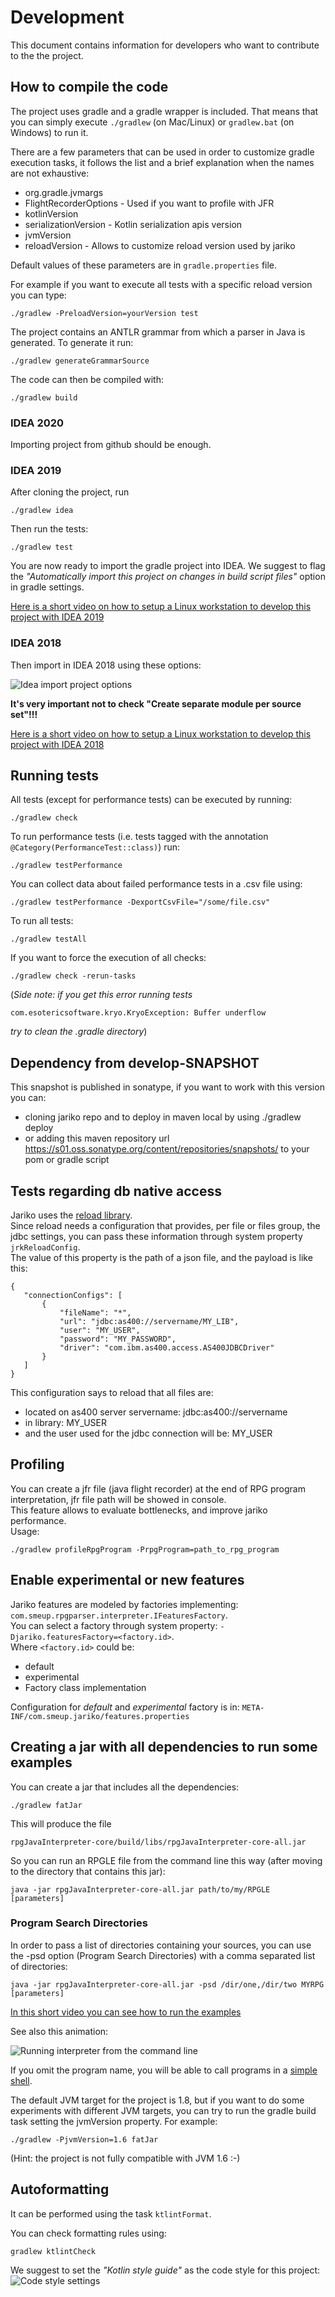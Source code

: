 # Development


This document contains information for developers who want to contribute to the the project.

## How to compile the code

The project uses gradle and a gradle wrapper is included. That means that you can simply execute `./gradlew` (on Mac/Linux) or `gradlew.bat` (on Windows) to run it.  

There are a few parameters that can be used in order to customize gradle execution tasks, it follows the list and a brief explanation
when the names are not exhaustive:
 * org.gradle.jvmargs
 * FlightRecorderOptions - Used if you want to profile with JFR
 * kotlinVersion
 * serializationVersion - Kotlin serialization apis version
 * jvmVersion
 * reloadVersion - Allows to customize reload version used by jariko

Default values of these parameters are in `gradle.properties` file.

For example if you want to execute all tests with a specific reload version you can type:  
```
./gradlew -PreloadVersion=yourVersion test
```

The project contains an ANTLR grammar from which a parser in Java is generated. To generate it run:

```
./gradlew generateGrammarSource
```

The code can then be compiled with:

```
./gradlew build
```

### IDEA 2020
Importing project from github should be enough.

### IDEA 2019
After cloning the project, run
```
./gradlew idea
```
Then run the tests:
```
./gradlew test
```
You are now ready to import the gradle project into IDEA. We suggest to flag the *"Automatically import this project on changes in build script files"* option in gradle settings.

[Here is a short video on how to setup a Linux workstation to develop this project with IDEA 2019](https://youtu.be/eByxIBsLMp4)

### IDEA 2018
Then import in IDEA 2018 using these options:

![Idea import project options](images/setup/idea.png)

**It's very important not to check "Create separate module per source set"!!!**

[Here is a short video on how to setup a Linux workstation to develop this project with IDEA 2018](https://youtu.be/4Kd1b-VPTEs)

## Running tests

All tests (except for performance tests) can be executed by running:

```
./gradlew check
```

To run performance tests (i.e. tests tagged with the annotation `@Category(PerformanceTest::class)`) run:
```
./gradlew testPerformance
```

You can collect data about failed performance tests in a .csv file using:
```
./gradlew testPerformance -DexportCsvFile="/some/file.csv"
```

To run all tests:
```
./gradlew testAll
```


If you want to force the execution of all checks:

```
./gradlew check -rerun-tasks
```

(_Side note: if you get this error running tests_
 ```
 com.esotericsoftware.kryo.KryoException: Buffer underflow
 ```
 _try to clean the .gradle directory_)

## Dependency from develop-SNAPSHOT
This snapshot is published in sonatype, if you want to work with this version you can:
 - cloning jariko repo and to deploy in maven local by using ./gradlew deploy
 - or adding this maven repository url https://s01.oss.sonatype.org/content/repositories/snapshots/ to your pom or gradle script

## Tests regarding db native access

Jariko uses the [reload library](https://github.com/smeup/reload).  
Since reload needs a configuration that provides, per file or files group, the jdbc settings, 
you can pass these information through system property `jrkReloadConfig`.  
The value of this property is the path of a json file, and the payload is like this:  
 ```
 {
    "connectionConfigs": [
        {
            "fileName": "*",
            "url": "jdbc:as400://servername/MY_LIB",
            "user": "MY_USER",
            "password": "MY_PASSWORD",
            "driver": "com.ibm.as400.access.AS400JDBCDriver"
        }
    ]
}
 ```
This configuration says to reload that all files are:
 * located on as400 server servername: jdbc:as400://servername
 * in library: MY_USER
 * and the user used for the jdbc connection will be: MY_USER
 
 
## Profiling

You can create a jfr file (java flight recorder) at the end
of RPG program interpretation, jfr file path will be showed in console.  
This feature allows to evaluate bottlenecks, and improve jariko performance.  
Usage:
```
./gradlew profileRpgProgram -PrpgProgram=path_to_rpg_program
```

## Enable experimental or new features

Jariko features are modeled by factories implementing: `com.smeup.rpgparser.interpreter.IFeaturesFactory`.  
You can select a factory through system property: `-Djariko.featuresFactory=<factory.id>`.  
Where `<factory.id>` could be:
* default
* experimental
* Factory class implementation

Configuration for *default* and *experimental* factory is in: `META-INF/com.smeup.jariko/features.properties`



## Creating a jar with all dependencies to run some examples

You can create a jar that includes all the dependencies:

```
./gradlew fatJar
```

This will produce the file

``` 
rpgJavaInterpreter-core/build/libs/rpgJavaInterpreter-core-all.jar
```

So you can run an RPGLE file from the command line this way (after moving to the directory that contains this jar):

``` 
java -jar rpgJavaInterpreter-core-all.jar path/to/my/RPGLE [parameters]
```

### Program Search Directories

In order to pass a list of directories containing your sources, you can use the -psd option (Program Search Directories) with a comma separated list of directories:

``` 
java -jar rpgJavaInterpreter-core-all.jar -psd /dir/one,/dir/two MYRPG [parameters]
```

[In this short video you can see how to run the examples](https://youtu.be/llw2vNeupA4)

See also this animation:

![Running interpreter from the command line](images/Command_line_interpreter.gif?raw=true "Running interpreter from the command line")

If you omit the program name, you will be able to call programs in a [simple shell](https://youtu.be/uNd6h5H2wTM).

The default JVM target for the project is 1.8, but if you want to do some experiments with different JVM targets, you can try to run the gradle build task setting the jvmVersion property.
For example:

```
./gradlew -PjvmVersion=1.6 fatJar
```

(Hint: the project is not fully compatible with JVM 1.6 :-)

## Autoformatting

It can be performed using the task `ktlintFormat`.

You can check formatting rules using:
``` 
gradlew ktlintCheck
``` 
We suggest to set the *"Kotlin style guide"* as the code style for this project: 
![Code style settings](images/code_style.png)

